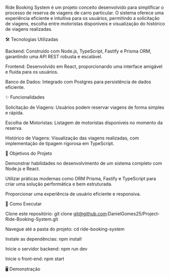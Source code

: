 Ride Booking System é um projeto conceito desenvolvido para simplificar o processo de reserva de viagens de carro particular. O sistema oferece uma experiência eficiente e intuitiva para os usuários, permitindo a solicitação de viagens, escolha entre motoristas disponíveis e visualização do histórico de viagens realizadas.

🛠️ Tecnologias Utilizadas

Backend: Construído com Node.js, TypeScript, Fastify e Prisma ORM, garantindo uma API REST robusta e escalável.

Frontend: Desenvolvido em React, proporcionando uma interface amigável e fluida para os usuários.

Banco de Dados: Integrado com Postgres para persistência de dados eficiente.

✨ Funcionalidades

Solicitação de Viagens: Usuários podem reservar viagens de forma simples e rápida.

Escolha de Motoristas: Listagem de motoristas disponíveis no momento da reserva.

Histórico de Viagens: Visualização das viagens realizadas, com implementação de tipagem rigorosa em TypeScript.

🎯 Objetivos do Projeto

Demonstrar habilidades no desenvolvimento de um sistema completo com Node.js e React.

Utilizar práticas modernas como ORM Prisma, Fastify e TypeScript para criar uma solução performática e bem estruturada.

Proporcionar uma experiência de usuário eficiente e responsiva.

🚀 Como Executar

Clone este repositório:
git clone git@github.com:DanielGomes25/Project-Ride-Booking-System.git

Navegue até a pasta do projeto:
cd ride-booking-system

Instale as dependências:
npm install


Inicie o servidor backend:
npm run dev

Inicie o front-end:
npm start

🖥️ Demonstração

